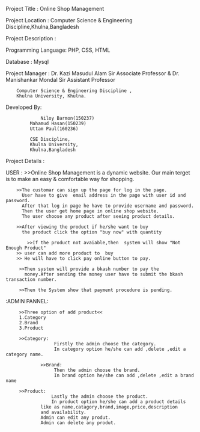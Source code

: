 Project Title : Online Shop Management 

Project Location : Computer Science & Engineering Discipline,Khulna,Bangladesh


Project Description : 
       		
Programming Language: 	PHP, CSS, HTML

Database	    :	Mysql

Project Manager : Dr. Kazi Masudul Alam Sir
		Associate Professor
			&
		Dr. Manishankar Mondal Sir
		Assistant Professor
		
		Computer Science & Engineering Discipline ,
		Khulna University, Khulna.
	

	
Developed By:
	             
		     
	             Niloy Barmon(150237)
		     Mahamud Hasan(150239)
		     Uttam Paul(160236)
		     
		     CSE Discipline,
		     Khulna University,
		     Khulna,Bangladesh

	  
Project Details : 

USER : 
                >>Online Shop Management is a dynamic website.
		  Our main terget is to make an easy & comfortable way for shopping.
		
		>>The customar can sign up the page for log in the page.
		  User have to give  email address in the page with user id and password.
		  After that log in page he have to provide username and password.
		  Then the user get home page in online shop website.
		  The user choose any product after seeing product details.
		  
		>>After viewing the product if he/she want to buy
		  the product click the option "buy now" with quantity
		  
	        >>If the product not avaiable,then  system will show "Not Enough Product"
		>> user can add more product to  buy
		>> He will have to click pay online button to pay.
		  
		 >>Then system will provide a bkash number to pay the
		   money.After sending the money user have to submit the bkash transaction number.
		   
		 >>Then the System show that payment procedure is pending.
		 
:ADMIN PANNEL:
		 
		 >>Three option of add product<< 
		 1.Category
		 2.Brand
		 3.Product
		 
		 >>Category:
		              Firstly the admin choose the category.
		              In category option he/she can add ,delete ,edit a category name. 
			      
                 >>Brand:
		              Then the admin choose the brand.
		              In brand option he/she can add ,delete ,edit a brand name
		 
		 >>Product:
		             Lastly the admin choose the product.
		             In product option he/she can add a product details
			     like as name,catagory,brand,image,price,description 
			     and availability.
			     Admin can edit any produt.
			     Admin can delete any produt.
